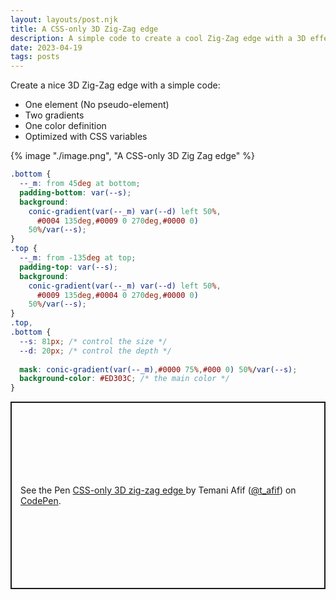 ```yaml
---
layout: layouts/post.njk
title: A CSS-only 3D Zig-Zag edge
description: A simple code to create a cool Zig-Zag edge with a 3D effect
date: 2023-04-19
tags: posts
---
```


Create a nice 3D Zig-Zag edge with a simple code:
* One element (No pseudo-element)
* Two gradients
* One color definition
* Optimized with CSS variables

{% image "./image.png", "A CSS-only 3D Zig Zag edge" %}

```css
.bottom {
  --_m: from 45deg at bottom;
  padding-bottom: var(--s);
  background: 
    conic-gradient(var(--_m) var(--d) left 50%,
      #0004 135deg,#0009 0 270deg,#0000 0) 
    50%/var(--s);
}
.top {
  --_m: from -135deg at top;
  padding-top: var(--s);
  background: 
    conic-gradient(var(--_m) var(--d) left 50%,
      #0009 135deg,#0004 0 270deg,#0000 0) 
    50%/var(--s);
}
.top,
.bottom {
  --s: 81px; /* control the size */
  --d: 20px; /* control the depth */
  
  mask: conic-gradient(var(--_m),#0000 75%,#000 0) 50%/var(--s);
  background-color: #ED303C; /* the main color */
}
```


<p class="codepen" data-height="300" data-default-tab="result" data-slug-hash="XWxjMBd" data-preview="true" data-user="t_afif" style="height: 300px; box-sizing: border-box; display: flex; align-items: center; justify-content: center; border: 2px solid; margin: 1em 0; padding: 1em;">
  <span>See the Pen <a href="https://codepen.io/t_afif/pen/XWxjMBd">
  CSS-only 3D zig-zag edge </a> by Temani Afif (<a href="https://codepen.io/t_afif">@t_afif</a>)
  on <a href="https://codepen.io">CodePen</a>.</span>
</p>
<script async src="https://cpwebassets.codepen.io/assets/embed/ei.js"></script>


